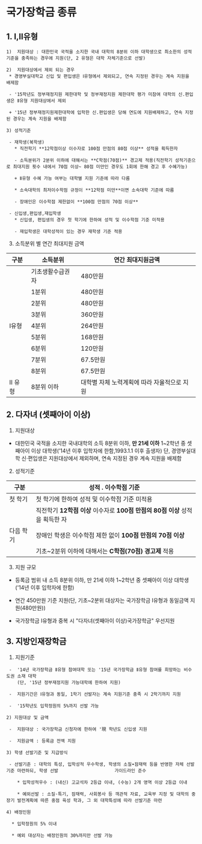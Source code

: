 # 국가장학금 종류

## 1. Ⅰ,Ⅱ유형
    1)  지원대상 : 대한민국 국적을 소지한 국내 대학의 8분위 이하 대학생으로 최소한의 성적기준을 충족하는 경우에 지원(단, 2 유형은 대학 자체기준으로 선발)

    2)  지원대상에서 제외 되는 경우
     * 경영부실대학교 신입 및 편입생은 Ⅰ유형에서 제외되고, 연속 지정된 경우는 계속 지원을 배제함

     - '15학년도 정부재정지원 제한대학 및 정부재정지원 제한대학 평가 미참여 대학의 신.편입생은 Ⅱ유형 지원대상에서 제외
 
     + '15년 정부재정지원제한대학에 입학한 신.편입생은 당해 연도에 지원배제하고, 연속 지정된 경우는 계속 지원을 배제함
 
    3) 성적기준
 
     - 재학생(복학생)
       * 직전학기 **12학점이상 이수자로 100점 만점의 80점 이상** 성적을 획득한자
 
       - 소득분위가 2분위 이하에 대해서는 **C학점(70점)** 경고제 적용(직전학기 성적기준으로 최대지원 횟수 내에서 70점 이상~ 80점 미만인 경우도 1회에 한해 경고 후 수혜가능)   
  
       + Ⅱ유형 수혜 가능 여부는 대학별 지원 기준에 따라 다름

       * 소속대학의 최저이수학점 규정이 **12학점 미만**이면 소속대학 기준에 따름

       - 장애인은 이수학점 제한없이 **100점 만점의 70점 이상**

     - 신입생,편입생,재입학생
       * 신입생, 편입생의 경우 첫 학기에 한하여 성적 및 이수학점 기준 미적용

       - 재입학생은 대학성적이 있는 경우 재학생 기준 적용

  3) 소득분위 별 연간 최대지원 금액

  구분     | 소득분위         | 연간 최대지원금액 |
  -------- |----------------- |------------------ |
           | 기초생활수급권자 | 480만원		  |     
	   |       1분위      |	480만원		  | 
	   |	   2분위      | 480만원		  |
           |       3분위      |	360만원		  |		
  Ⅰ유형   |       4분위      |	264만원	 	  |	
           |       5분위      | 168만원		  |
           |       6분위      | 120만원		  |
	   |	   7분위      | 67.5만원	  |
           |       8분위      | 67.5만원	  |
  Ⅱ 유형   | 8분위 이하       | 대학별 자체 노력계획에 따라 자율적으로 지원 |

## 2. 다자녀 (셋째아이 이상)

1) 지원대상
  - 대한민국 국적을 소지한 국내대학의 소득 8분위 이하, **만 21세 이하** 1~2학년 중 셋째아이 이상 대학생(’14년 이후        입학자에 한함,1993.1.1 이후 출생자) 단, 경영부실대학  신·편입생은 지원대상에서 제외하며, 연속 지정된 경우 계속        지원을 배제함
  
2) 성적기준

| 구분 | 성적 . 이수학점 기준 |
|----- |--------------------- |
| 첫 학기 | 첫 학기에 한하여 성적 및 이수학점 기준 미적용
|          | 직전학기 **12학점 이상** 이수자로 **100점 만점의 80점 이상** 성적을 획득한 자 |
| 다음 학기| 장애인 학생은 이수학점 제한 없이 **100점 만점의 70점 이상** |
|          | 기초~2분위 이하에 대해서는 **C학점(70점) 경고제** 적용 |

3) 지원 규모
  
  - 등록금 범위 내 소득 8분위 이하, 만 21세 이하 1~2학년 중 셋째아이 이상 대학생 ('14년 이후 입학자에 한함)

  - 연간 450만원 기준 지원(단, 기초~2분위 대상자는 국가장학금 Ⅰ유형과 동일금액 지원(480만원))
  
  - 국가장학금 Ⅰ유형과 중복 시 "다자녀(셋째아이 이상)국가장학금" 우선지원
   
## 3. 지방인재장학금

   1) 지원기준
     
     -  '14년 국가장학금 Ⅱ유형 참여대학 또는 '15년 국가장학금 Ⅱ유형 참여를 희망하는 비수도권 소재 대학
        (단, '15년 정부재정지원 가능대학에 한하여 지원)
        
     -  지원기간은 Ⅰ유형과 동일, 1학기 선발자는 계속 지원기준 충족 시 2학기까지 지원
     
     -  '15학년도 입학정원의 5%까지 선발 가능
     
    2) 지원대상 및 금액
     
     -  지원대상 : 국가장학금 신청자에 한하여 '現 학년도 신입생 지원
     
     -  지원금액 : 등록금 전액 지원
     
    3) 학생 선발기준 및 지급방식
    
     - 선발기준 : 대학의 특성, 입학성적 우수학생, 학생의 소질∙잠재력 등을 반영한 자체 선발 기준 마련하되, 학생 선발                     가이드라인 준수
     
        * 입학성적우수 : (내신) 고교석차 2등급 이내, (수능) 2개 영역 이상 2등급 이내
        
        * 예외선발 : 소질·특기, 잠재력, 사회봉사 등 객관적 자료, 교육부 지정 및 대학의 중장기 발전계획에 따른 중점 육성 학과, 그 외 대학특성에 따라 선발기준 마련
        
    4) 배정인원
      
      * 입학정원의 5% 이내
      
      * 예외 대상자는 배정인원의 30%까지만 선발 가능
